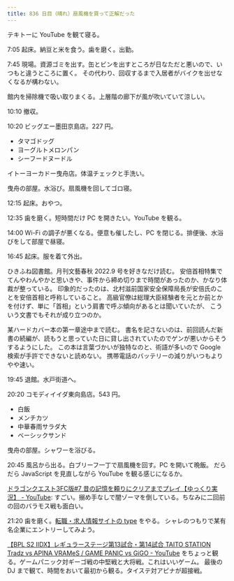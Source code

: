 ```yaml
---
title: 836 日目（晴れ）扇風機を買って正解だった
---
```


テキトーに YouTube を観て寝る。

7:05 起床。納豆と米を食う。歯を磨く。出勤。

7:45 現場。資源ゴミを出す。缶とビンを出すところが日なただと悪いので、いつもと違うところに置く。
その代わり、回収するまで入居者がバイクを出せなくなるが構わない。

館内を掃除機で吸い取りまくる。上層階の廊下が風が吹いていて涼しい。

10:10 撤収。

10:20 ビッグエー墨田京島店。227 円。

* タマゴドッグ
* ヨーグルトメロンパン
* シーフードヌードル

イトーヨーカドー曳舟店。体温チェックと手洗い。

曳舟の部屋。水浴び。扇風機を回してゴロ寝。

12:15 起床。おやつ。

12:35 歯を磨く。短時間だけ PC を開きたい。YouTube を観る。

14:00 Wi-Fi の調子が悪くなる。便意も催したし、PC を閉じる。排便後、水浴びをして部屋で昼寝。

16:45 起床。服を着て外出。

ひきふね図書館。月刊文藝春秋 2022.9 号を好きなだけ読む。
安倍首相特集でてんやわんやかと思いきや、事件から締め切りまで時間があったのか、かなり体裁が整っている。
印象的だったのは、北村滋前国家安全保障局長が安倍氏のことを安倍首相と呼称していること。
高級官僚は総理大臣経験者を元とか前とかを付けず、単に「首相」という肩書で呼ぶ傾向があるとは聞いていたが、
こういう文書でもそれが成り立つのか。

某ハードカバー本の第一章途中まで読む。
書名を記さないのは、前回読んだ新書の続編が、読もうと思っていた日に貸し出されていたのでゲンが悪いからそうするようにした。
この本は言葉づかいが独特なのと、術語が多いので Google 検索が手許でできないと読めない。
携帯電話のバッテリーの減りがいつもよりやや速い。

19:45 退館。水戸街道へ。

20:20 コモディイイダ東向島店。543 円。

* 白飯
* メンチカツ
* 中華春雨サラダ大
* ベーシックサンド

曳舟の部屋。シャワーを浴びる。

20:45 風呂から出る。白ブリーフ一丁で扇風機を回す。PC を開いて晩飯。
だらだら JavaScript を見直しながら YouTube を観る感じになるか。

[ドラゴンクエスト3FC版&#x23;7 昔の記憶を頼りにクリアまでプレイ【ゆっくり実況】 - YouTube](https://www.youtube.com/watch?v=e9orqmc2d70):
すごい。搦め手なしで闇ゾーマを倒している。ちなみに二回前の回のバラモス戦も面白い。

21:20 歯を磨く。[転職・求人情報サイトの type](https://type.jp/) をやる。
シャレのつもりで某有名企業にエントリーしてみよう。

[【BPL S2 IIDX】レギュラーステージ第13試合・第14試合 TAITO STATION Tradz vs APINA VRAMeS / GAME PANIC vs GiGO - YouTube](https://www.youtube.com/watch?v=Rn9LKorU8Io)
をちょっと観る。ゲームパニック対ギーゴ戦の中堅戦と大将戦。これはいいゲーム。
最後の DJ まで観て、時間をおいて最初から観る。タイステ対アピナが超接戦。
